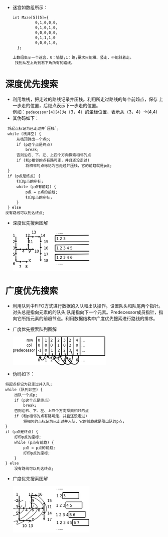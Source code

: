 * 迷宫如数组所示：<br>
  ```
  int Maze[5][5]={
			0,1,0,0,0,
			0,1,0,1,0,
			0,0,0,0,0,
			0,1,1,1,0
			0,0,0,1,0,
	};
  ```
	  上数组表示一个迷宫，0：墙壁;1：路;要求只能横、竖走，不能斜着走。
	   找到从左上角到右下角所有的路线。
# 深度优先搜索
* 利用堆栈，把走过的路线记录并压栈。利用所走过路线的每个前趋点，保存
上一步走的位置，后继点表示下一步走的位置。<br>
例如：`pedecessor[4][4]`为（3，4）的坐标位置，表示从（3，4）->(4,4)<br>
* 其伪码如下：<br>
```
 将起点标记为已走过并`压栈`;
 while (栈非空) {
	 从栈顶弹出一个点p;
	 if (p这个点是终点)
		 break;
	 否则沿右、下、左、上四个方向探索相邻的点
	 if (和p相邻的点有路可走，并且还没走过)
		 将相邻的点标记为已走过并压栈，它的前趋就是p点;
 }
 if (p点是终点) {
	 打印p点的座标;
	 while (p点有前趋) {
		 p点 = p点的前趋;
		 打印p点的座标;
	 }
 } else
没有路线可以到达终点;
```
* 深度优先搜索图解

	![](https://github.com/GXTAO/Algorithm/blob/master/Maze/Maze_stack/stackqueue.dfs.png)
# 广度优先搜索
* 利用队列中FIFO方式进行数据的入队和出队操作。设置队头和队尾两个指针。对头总是指向元素的的队头;队尾指向下一个元素。Predecessor成员指针，指向它所指元素的前趋节点。利用数据结构中广度优先搜索进行路线的排序。
* 广度优先搜索队列图解

	![](https://github.com/GXTAO/Algorithm/blob/master/Maze/Maze_Queue/stackqueue.bfsqueue.png)
* 伪码如下：
```
将起点标记为已走过并入队;
while (队列非空) {
	出队一个点p;
	if (p这个点是终点)
		break;
	否则沿右、下、左、上四个方向探索相邻的点
	if (和p相邻的点有路可走，并且还没走过)
		将相邻的点标记为已走过并入队，它的前趋就是刚出队的p点;
}
if (p点是终点) {
	打印p点的座标;
	while (p点有前趋) {
		p点 = p点的前趋;
		打印p点的座标;
	}
} else
	没有路线可以到达终点;
```
* 广度优先搜索图解

	![](https://github.com/GXTAO/Algorithm/blob/master/Maze/Maze_Queue/stackqueue.bfs.png)
